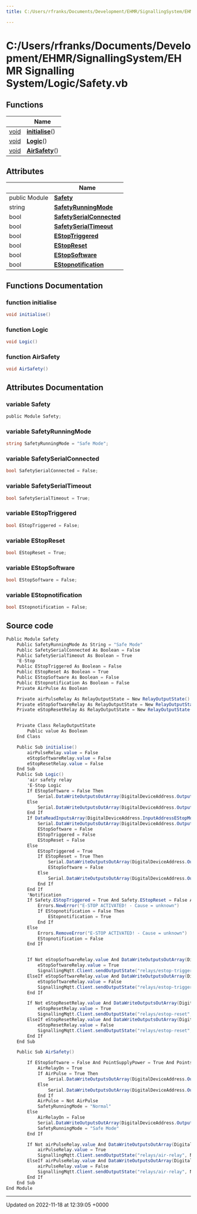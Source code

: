 ```yaml
---
title: C:/Users/rfranks/Documents/Development/EHMR/SignallingSystem/EHMR Signalling System/Logic/Safety.vb

---
```


# C:/Users/rfranks/Documents/Development/EHMR/SignallingSystem/EHMR Signalling System/Logic/Safety.vb



## Functions

|                | Name           |
| -------------- | -------------- |
| [void](/SignallingSystem-doc/vb/Files/SerialPixelLeds_8vb/#variable-void) | **[initialise](/SignallingSystem-doc/vb/Files/Safety_8vb/#function-initialise)**() |
| [void](/SignallingSystem-doc/vb/Files/SerialPixelLeds_8vb/#variable-void) | **[Logic](/SignallingSystem-doc/vb/Files/Safety_8vb/#function-logic)**() |
| [void](/SignallingSystem-doc/vb/Files/SerialPixelLeds_8vb/#variable-void) | **[AirSafety](/SignallingSystem-doc/vb/Files/Safety_8vb/#function-airsafety)**() |

## Attributes

|                | Name           |
| -------------- | -------------- |
| ﻿public Module | **[Safety](/SignallingSystem-doc/vb/Files/Safety_8vb/#variable-safety)**  |
| string | **[SafetyRunningMode](/SignallingSystem-doc/vb/Files/Safety_8vb/#variable-safetyrunningmode)**  |
| bool | **[SafetySerialConnected](/SignallingSystem-doc/vb/Files/Safety_8vb/#variable-safetyserialconnected)**  |
| bool | **[SafetySerialTimeout](/SignallingSystem-doc/vb/Files/Safety_8vb/#variable-safetyserialtimeout)**  |
| bool | **[EStopTriggered](/SignallingSystem-doc/vb/Files/Safety_8vb/#variable-estoptriggered)**  |
| bool | **[EStopReset](/SignallingSystem-doc/vb/Files/Safety_8vb/#variable-estopreset)**  |
| bool | **[EStopSoftware](/SignallingSystem-doc/vb/Files/Safety_8vb/#variable-estopsoftware)**  |
| bool | **[EStopnotification](/SignallingSystem-doc/vb/Files/Safety_8vb/#variable-estopnotification)**  |


## Functions Documentation

### function initialise

```csharp
void initialise()
```


### function Logic

```csharp
void Logic()
```


### function AirSafety

```csharp
void AirSafety()
```



## Attributes Documentation

### variable Safety

```csharp
﻿public Module Safety;
```


### variable SafetyRunningMode

```csharp
string SafetyRunningMode = "Safe Mode";
```


### variable SafetySerialConnected

```csharp
bool SafetySerialConnected = False;
```


### variable SafetySerialTimeout

```csharp
bool SafetySerialTimeout = True;
```


### variable EStopTriggered

```csharp
bool EStopTriggered = False;
```


### variable EStopReset

```csharp
bool EStopReset = True;
```


### variable EStopSoftware

```csharp
bool EStopSoftware = False;
```


### variable EStopnotification

```csharp
bool EStopnotification = False;
```



## Source code

```csharp
Public Module Safety
    Public SafetyRunningMode As String = "Safe Mode"
    Public SafetySerialConnected As Boolean = False
    Public SafetySerialTimeout As Boolean = True
    'E-Stop
    Public EStopTriggered As Boolean = False
    Public EStopReset As Boolean = True
    Public EStopSoftware As Boolean = False
    Public EStopnotification As Boolean = False
    Private AirPulse As Boolean

    Private airPulseRelay As RelayOutputState = New RelayOutputState()
    Private eStopSoftwareRelay As RelayOutputState = New RelayOutputState()
    Private eStopResetRelay As RelayOutputState = New RelayOutputState()


    Private Class RelayOutputState
        Public value As Boolean
    End Class

    Public Sub initialise()
        airPulseRelay.value = False
        eStopSoftwareRelay.value = False
        eStopResetRelay.value = False
    End Sub
    Public Sub Logic()
        'air safety relay
        'E-Stop Logic
        If EStopSoftware = False Then
            Serial.DataWriteOutputsOutArray(DigitalDeviceAddress.OutputAddressEStopTrigger) = 1
        Else
            Serial.DataWriteOutputsOutArray(DigitalDeviceAddress.OutputAddressEStopTrigger) = 0
        End If
        If DataReadInputsArray(DigitalDeviceAddress.InputAddressEStopMonitor) = 1 Then
            Serial.DataWriteOutputsOutArray(DigitalDeviceAddress.OutputAddressEStopReset) = 0
            EStopSoftware = False
            EStopTriggered = False
            EStopReset = False
        Else
            EStopTriggered = True
            If EStopReset = True Then
                Serial.DataWriteOutputsOutArray(DigitalDeviceAddress.OutputAddressEStopReset) = 1
                EStopSoftware = False
            Else
                Serial.DataWriteOutputsOutArray(DigitalDeviceAddress.OutputAddressEStopReset) = 0
            End If
        End If
        'Notification
        If Safety.EStopTriggered = True And Safety.EStopReset = False And SignalsOn = True Then
            Errors.NewError("E-STOP ACTIVATED! - Cause = unknown")
            If EStopnotification = False Then
                EStopnotification = True
            End If
        Else
            Errors.RemoveError("E-STOP ACTIVATED! - Cause = unknown")
            EStopnotification = False
        End If


        If Not eStopSoftwareRelay.value And DataWriteOutputsOutArray(DigitalDeviceAddress.OutputAddressEStopTrigger) = 1 Then
            eStopSoftwareRelay.value = True
            SignallingMqtt.Client.sendOutputState("relays/estop-trigger", Newtonsoft.Json.JsonConvert.SerializeObject(eStopSoftwareRelay))
        ElseIf eStopSoftwareRelay.value And DataWriteOutputsOutArray(DigitalDeviceAddress.OutputAddressEStopTrigger) = 0 Then
            eStopSoftwareRelay.value = False
            SignallingMqtt.Client.sendOutputState("relays/estop-trigger", Newtonsoft.Json.JsonConvert.SerializeObject(eStopSoftwareRelay))
        End If

        If Not eStopResetRelay.value And DataWriteOutputsOutArray(DigitalDeviceAddress.OutputAddressEStopReset) = 1 Then
            eStopResetRelay.value = True
            SignallingMqtt.Client.sendOutputState("relays/estop-reset", Newtonsoft.Json.JsonConvert.SerializeObject(eStopResetRelay))
        ElseIf eStopResetRelay.value And DataWriteOutputsOutArray(DigitalDeviceAddress.OutputAddressEStopReset) = 0 Then
            eStopResetRelay.value = False
            SignallingMqtt.Client.sendOutputState("relays/estop-reset", Newtonsoft.Json.JsonConvert.SerializeObject(eStopResetRelay))
        End If
    End Sub

    Public Sub AirSafety()

        If EStopSoftware = False And PointSupplyPower = True And Points.AirInUse = True Then
            AirRelayOn = True
            If AirPulse = True Then
                Serial.DataWriteOutputsOutArray(DigitalDeviceAddress.OutputAddressAirRelay) = 1
            Else
                Serial.DataWriteOutputsOutArray(DigitalDeviceAddress.OutputAddressAirRelay) = 0
            End If
            AirPulse = Not AirPulse
            SafetyRunningMode = "Normal"
        Else
            AirRelayOn = False
            Serial.DataWriteOutputsOutArray(DigitalDeviceAddress.OutputAddressAirRelay) = 0
            SafetyRunningMode = "Safe Mode"
        End If

        If Not airPulseRelay.value And DataWriteOutputsOutArray(DigitalDeviceAddress.OutputAddressAirRelay) = 1 Then
            airPulseRelay.value = True
            SignallingMqtt.Client.sendOutputState("relays/air-relay", Newtonsoft.Json.JsonConvert.SerializeObject(airPulseRelay))
        ElseIf airPulseRelay.value And DataWriteOutputsOutArray(DigitalDeviceAddress.OutputAddressAirRelay) = 0 Then
            airPulseRelay.value = False
            SignallingMqtt.Client.sendOutputState("relays/air-relay", Newtonsoft.Json.JsonConvert.SerializeObject(airPulseRelay))
        End If
    End Sub
End Module
```


-------------------------------

Updated on 2022-11-18 at 12:39:05 +0000
